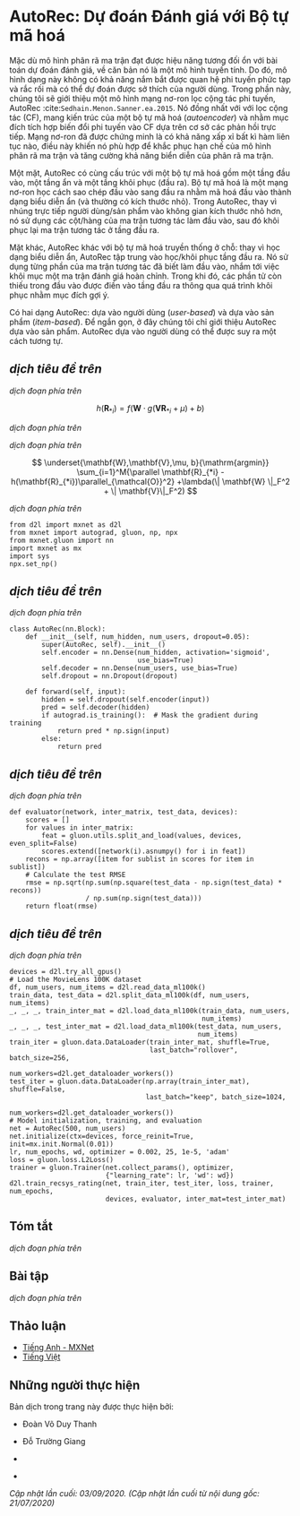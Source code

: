 <!-- ===================== Bắt đầu dịch Phần 1 ===================== -->

<!--
# AutoRec: Rating Prediction with Autoencoders
-->

# AutoRec: Dự đoán Đánh giá với Bộ tự mã hoá


<!--
Although the matrix factorization model achieves decent performance on the rating prediction task, it is essentially a linear model.
Thus, such models are not capable of capturing complex nonlinear and intricate relationships that may be predictive of users' preferences.
In this section, we introduce a nonlinear neural network collaborative filtering model, AutoRec :cite:`Sedhain.Menon.Sanner.ea.2015`.
It identifies collaborative filtering (CF) with an autoencoder architecture and aims to integrate nonlinear transformations into CF on the basis of explicit feedback.
Neural networks have been proven to be capable of approximating any continuous function, 
making it suitable to address the limitation of matrix factorization and enrich the expressiveness of matrix factorization.
-->

Mặc dù mô hình phân rã ma trận đạt được hiệu năng tương đối ổn với bài toán dự đoán đánh giá, về căn bản nó là một mô hình tuyến tính.
Do đó, mô hình dạng này không có khả năng nắm bắt được quan hệ phi tuyến phức tạp và rắc rối mà có thể dự đoán được sở thích của người dùng.
Trong phần này, chúng tôi sẽ giới thiệu một mô hình mạng nơ-ron lọc cộng tác phi tuyến, AutoRec :cite:`Sedhain.Menon.Sanner.ea.2015`.
Nó đồng nhất với với lọc cộng tác (CF), mang kiến trúc của một bộ tự mã hoá (*autoencoder*) và nhằm mục đích tích hợp biến đổi phi tuyến vào CF dựa trên cơ sở các phản hồi trực tiếp.
Mạng nơ-ron đã được chứng minh là có khả năng xấp xỉ bất kì hàm liên tục nào,
điều này khiến nó phù hợp để khắc phục hạn chế của mô hình phân rã ma trận và tăng cường khả năng biển diễn của phân rã ma trận.


<!--
On one hand, AutoRec has the same structure as an autoencoder which consists of an input layer, a hidden layer, and a reconstruction (output) layer.
An autoencoder is a neural network that learns to copy its input to its output in order to code the inputs into the hidden (and usually low-dimensional) representations.
In AutoRec, instead of explicitly embedding users/items into low-dimensional space, 
it uses the column/row of the interaction matrix as the input, then reconstructs the interaction matrix in the output layer.
-->

Một mặt, AutoRec có cùng cấu trúc với một bộ tự mã hoá gồm một tầng đầu vào, một tầng ẩn và một tầng khôi phục (đầu ra).
Bộ tự mã hoá là một mạng nơ-ron học cách sao chép đầu vào sang đầu ra nhằm mã hoá đầu vào thành dạng biểu diễn ẩn (và thường có kích thước nhỏ).
Trong AutoRec, thay vì nhúng trực tiếp người dùng/sản phẩm vào không gian kích thước nhỏ hơn,
nó sử dụng các cột/hàng của ma trận tương tác làm đầu vào, sau đó khôi phục lại ma trận tương tác ở tầng đầu ra.


<!--
On the other hand, AutoRec differs from a traditional autoencoder: rather than learning the hidden representations, AutoRec focuses on learning/reconstructing the output layer.
It uses a partially observed interaction matrix as the input, aiming to reconstruct a completed rating matrix.
In the meantime, the missing entries of the input are filled in the output layer via reconstruction for the purpose of recommendation.
-->

Mặt khác, AutoRec khác với bộ tự mã hoá truyền thống ở chỗ: thay vì học dạng biểu diễn ẩn, AutoRec tập trung vào học/khôi phục tầng đầu ra.
Nó sử dụng từng phần của ma trận tương tác đã biết làm đầu vào, nhắm tới việc khôi mục một ma trận đánh giá hoàn chỉnh.
Trong khi đó, các phần tử còn thiếu trong đầu vào được điền vào tầng đầu ra thông qua quá trình khôi phục nhằm mục đích gợi ý.


<!--
There are two variants of AutoRec: user-based and item-based.
For brevity, here we only introduce the item-based AutoRec.
User-based AutoRec can be derived accordingly.
-->

Có hai dạng AutoRec: dựa vào người dùng (*user-based*) và dựa vào sản phẩm (*item-based*).
Để ngắn gọn, ở đây chúng tôi chỉ giới thiệu AutoRec dựa vào sản phẩm.
AutoRec dựa vào người dùng có thể được suy ra một cách tương tự.


<!-- ===================== Kết thúc dịch Phần 1 ===================== -->

<!-- ===================== Bắt đầu dịch Phần 2 ===================== -->

<!--
## Model
-->

## *dịch tiêu đề trên*


<!--
Let $\mathbf{R}_{*i}$ denote the $i^\mathrm{th}$ column of the rating matrix, 
where unknown ratings are set to zeros by default.
The neural architecture is defined as:
-->

*dịch đoạn phía trên*


$$
h(\mathbf{R}_{*i}) = f(\mathbf{W} \cdot g(\mathbf{V} \mathbf{R}_{*i} + \mu) + b)
$$


<!--
where $f(\cdot)$ and $g(\cdot)$ represent activation functions, $\mathbf{W}$ and $\mathbf{V}$ are weight matrices, $\mu$ and $b$ are biases.
Let $h( \cdot )$ denote the whole network of AutoRec.
The output $h(\mathbf{R}_{*i})$ is the reconstruction of the $i^\mathrm{th}$ column of the rating matrix.
-->

*dịch đoạn phía trên*


<!--
The following objective function aims to minimize the reconstruction error:
-->

*dịch đoạn phía trên*


$$
\underset{\mathbf{W},\mathbf{V},\mu, b}{\mathrm{argmin}} \sum_{i=1}^M{\parallel \mathbf{R}_{*i} - h(\mathbf{R}_{*i})\parallel_{\mathcal{O}}^2} +\lambda(\| \mathbf{W} \|_F^2 + \| \mathbf{V}\|_F^2)
$$


<!--
where $\| \cdot \|_{\mathcal{O}}$ means only the contribution of observed ratings are considered, 
that is, only weights that are associated with observed inputs are updated during back-propagation.
-->

*dịch đoạn phía trên*


```{.python .input  n=3}
from d2l import mxnet as d2l
from mxnet import autograd, gluon, np, npx
from mxnet.gluon import nn
import mxnet as mx
import sys
npx.set_np()
```


<!--
## Implementing the Model
-->

## *dịch tiêu đề trên*


<!--
A typical autoencoder consists of an encoder and a decoder.
The encoder projects the input to hidden representations and the decoder maps the hidden layer to the reconstruction layer.
We follow this practice and create the encoder and decoder with dense layers.
The activation of encoder is set to `sigmoid` by default and no activation is applied for decoder.
Dropout is included after the encoding transformation to reduce over-fitting.
The gradients of unobserved inputs are masked out to ensure that only observed ratings contribute to the model learning process.
-->

*dịch đoạn phía trên*


```{.python .input  n=2}
class AutoRec(nn.Block):
    def __init__(self, num_hidden, num_users, dropout=0.05):
        super(AutoRec, self).__init__()
        self.encoder = nn.Dense(num_hidden, activation='sigmoid',
                                use_bias=True)
        self.decoder = nn.Dense(num_users, use_bias=True)
        self.dropout = nn.Dropout(dropout)

    def forward(self, input):
        hidden = self.dropout(self.encoder(input))
        pred = self.decoder(hidden)
        if autograd.is_training():  # Mask the gradient during training
            return pred * np.sign(input)
        else:
            return pred
```

<!-- ===================== Kết thúc dịch Phần 2 ===================== -->

<!-- ===================== Bắt đầu dịch Phần 3 ===================== -->

<!--
## Reimplementing the Evaluator
-->

## *dịch tiêu đề trên*


<!--
Since the input and output have been changed, we need to reimplement the evaluation function, while we still use RMSE as the accuracy measure.
-->

*dịch đoạn phía trên*


```{.python .input  n=3}
def evaluator(network, inter_matrix, test_data, devices):
    scores = []
    for values in inter_matrix:
        feat = gluon.utils.split_and_load(values, devices, even_split=False)
        scores.extend([network(i).asnumpy() for i in feat])
    recons = np.array([item for sublist in scores for item in sublist])
    # Calculate the test RMSE
    rmse = np.sqrt(np.sum(np.square(test_data - np.sign(test_data) * recons))
                   / np.sum(np.sign(test_data)))
    return float(rmse)
```


<!--
## Training and Evaluating the Model
-->

## *dịch tiêu đề trên*


<!--
Now, let us train and evaluate AutoRec on the MovieLens dataset.
We can clearly see that the test RMSE is lower than the matrix factorization model,
confirming the effectiveness of neural networks in the rating prediction task.
-->

*dịch đoạn phía trên*


```{.python .input  n=4}
devices = d2l.try_all_gpus()
# Load the MovieLens 100K dataset
df, num_users, num_items = d2l.read_data_ml100k()
train_data, test_data = d2l.split_data_ml100k(df, num_users, num_items)
_, _, _, train_inter_mat = d2l.load_data_ml100k(train_data, num_users,
                                                num_items)
_, _, _, test_inter_mat = d2l.load_data_ml100k(test_data, num_users,
                                               num_items)
train_iter = gluon.data.DataLoader(train_inter_mat, shuffle=True,
                                   last_batch="rollover", batch_size=256,
                                   num_workers=d2l.get_dataloader_workers())
test_iter = gluon.data.DataLoader(np.array(train_inter_mat), shuffle=False,
                                  last_batch="keep", batch_size=1024,
                                  num_workers=d2l.get_dataloader_workers())
# Model initialization, training, and evaluation
net = AutoRec(500, num_users)
net.initialize(ctx=devices, force_reinit=True, init=mx.init.Normal(0.01))
lr, num_epochs, wd, optimizer = 0.002, 25, 1e-5, 'adam'
loss = gluon.loss.L2Loss()
trainer = gluon.Trainer(net.collect_params(), optimizer,
                        {"learning_rate": lr, 'wd': wd})
d2l.train_recsys_rating(net, train_iter, test_iter, loss, trainer, num_epochs,
                        devices, evaluator, inter_mat=test_inter_mat)
```


## Tóm tắt

<!--
* We can frame the matrix factorization algorithm with autoencoders, while integrating non-linear layers and dropout regularization. 
* Experiments on the MovieLens 100K dataset show that AutoRec achieves superior performance than matrix factorization.
-->

*dịch đoạn phía trên*


## Bài tập

<!--
* Vary the hidden dimension of AutoRec to see its impact on the model performance.
* Try to add more hidden layers. Is it helpful to improve the model performance?
* Can you find a better combination of decoder and encoder activation functions?
-->

*dịch đoạn phía trên*


<!-- ===================== Kết thúc dịch Phần 3 ===================== -->


## Thảo luận
* [Tiếng Anh - MXNet](https://discuss.d2l.ai/t/401)
* [Tiếng Việt](https://forum.machinelearningcoban.com/c/d2l)


## Những người thực hiện
Bản dịch trong trang này được thực hiện bởi:
<!--
Tác giả của mỗi Pull Request điền tên mình và tên những người review mà bạn thấy
hữu ích vào từng phần tương ứng. Mỗi dòng một tên, bắt đầu bằng dấu `*`.

Tên đầy đủ của các reviewer có thể được tìm thấy tại https://github.com/aivivn/d2l-vn/blob/master/docs/contributors_info.md
-->

* Đoàn Võ Duy Thanh
<!-- Phần 1 -->
* Đỗ Trường Giang

<!-- Phần 2 -->
* 

<!-- Phần 3 -->
* 

*Cập nhật lần cuối: 03/09/2020. (Cập nhật lần cuối từ nội dung gốc: 21/07/2020)*

